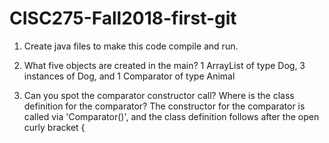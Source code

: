 # CISC275-Fall2018-first-git
1. Create java files to make this code compile and run.

2. What five objects are created in the main?
   1 ArrayList of type Dog, 3 instances of Dog, and 1 Comparator of type Animal
3. Can you spot the comparator constructor call? Where is the class definition for the comparator?
   The constructor for the comparator is called via 'Comparator<Animal>()', and the class definition follows after the open curly bracket {